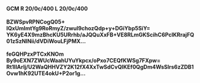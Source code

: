 #### GCM R 20/0c/400 L 20/0c/400
**BZWSpvRPNCogQ05+**<br/>**IQxUmImtYg9RoRmyZ/zwuI9chozQdp+y+DGiYbp5SiY=**<br/>**YK6yE4X9mzBhcKU5URrhb/aJQQuXxFB+VE8RLmGKScihC6PclKRrajFQ01zSzNlNii/dVDiWouLFjPMX...**<br/><br/>
**feGQHPzxPTCxKNOm**<br/>**By9oEXN7ZWUcWaahUYuYkpcx/oPxo7CEQfKWSg7FXpw=**<br/>**Rt1lIArlj/U2WaQHHVZY2K12fX4XxTwSdCvQIKEf0QgDm4WsSlrs6zZDB1Ovw1hK92UTE4okU+P2or1g...**